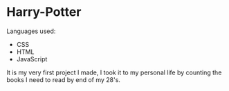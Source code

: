 # Harry-Potter

Languages used:
 * CSS
 * HTML
 * JavaScript

It is my very first project I made, I took it to my personal life by counting the books I need to read by end of my 28's.

